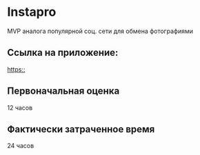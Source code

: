 # Instapro

MVP аналога популярной соц. сети для обмена фотографиями

## Ссылка на приложение:

[https::](https://melook1.github.io/webdev-cw-instapro/)

## Первоначальная оценка

12 часов

## Фактически затраченное время

24 часов
